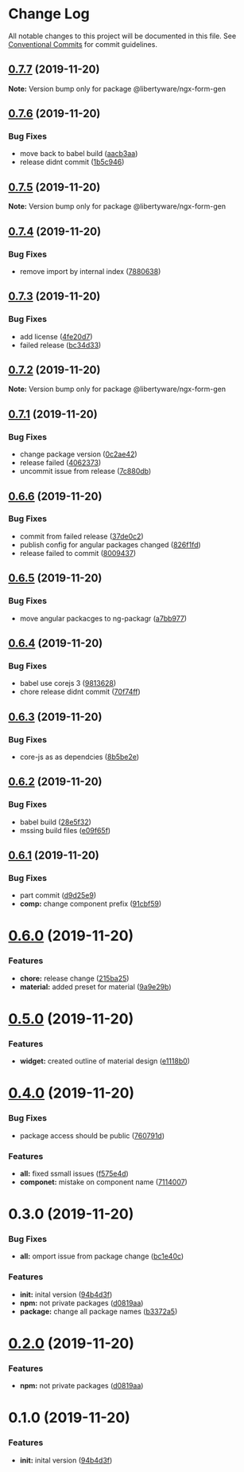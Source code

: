 # Change Log

All notable changes to this project will be documented in this file.
See [Conventional Commits](https://conventionalcommits.org) for commit guidelines.

## [0.7.7](https://github.com/libertyware-limited/ngx-form/compare/@libertyware/ngx-form-gen@0.7.6...@libertyware/ngx-form-gen@0.7.7) (2019-11-20)

**Note:** Version bump only for package @libertyware/ngx-form-gen





## [0.7.6](https://github.com/libertyware-limited/ngx-form/compare/@libertyware/ngx-form-gen@0.7.5...@libertyware/ngx-form-gen@0.7.6) (2019-11-20)


### Bug Fixes

* move back to babel build ([aacb3aa](https://github.com/libertyware-limited/ngx-form/commit/aacb3aa295e77d08672087034ed12036be069e4b))
* release didnt commit ([1b5c946](https://github.com/libertyware-limited/ngx-form/commit/1b5c946fab877e367167e99c046e9bcdc007209e))





## [0.7.5](https://github.com/libertyware-limited/ngx-form/compare/@libertyware/ngx-form-gen@0.7.4...@libertyware/ngx-form-gen@0.7.5) (2019-11-20)

**Note:** Version bump only for package @libertyware/ngx-form-gen





## [0.7.4](https://github.com/libertyware-limited/ngx-form/compare/@libertyware/ngx-form-gen@0.7.3...@libertyware/ngx-form-gen@0.7.4) (2019-11-20)


### Bug Fixes

* remove import by internal index ([7880638](https://github.com/libertyware-limited/ngx-form/commit/788063808cf81f631c601adf26ae05bf54992ad2))





## [0.7.3](https://github.com/libertyware-limited/ngx-form/compare/@libertyware/ngx-form-gen@0.7.2...@libertyware/ngx-form-gen@0.7.3) (2019-11-20)


### Bug Fixes

* add license ([4fe20d7](https://github.com/libertyware-limited/ngx-form/commit/4fe20d72fb0370509e642f3d74a4d05e6addbd35))
* failed release ([bc34d33](https://github.com/libertyware-limited/ngx-form/commit/bc34d3381d83b3b554157f0c900be3b014b2c81c))





## [0.7.2](https://github.com/libertyware-limited/ngx-form/compare/@libertyware/ngx-form-gen@0.7.1...@libertyware/ngx-form-gen@0.7.2) (2019-11-20)

**Note:** Version bump only for package @libertyware/ngx-form-gen





## [0.7.1](https://github.com/libertyware-limited/ngx-form/compare/@libertyware/ngx-form-gen@0.6.6...@libertyware/ngx-form-gen@0.7.1) (2019-11-20)


### Bug Fixes

* change package version ([0c2ae42](https://github.com/libertyware-limited/ngx-form/commit/0c2ae424b3b78c23f7e362000bdedba4b1187159))
* release failed ([4062373](https://github.com/libertyware-limited/ngx-form/commit/4062373d013b288f44b3810a3849aa8770165552))
* uncommit issue from release ([7c880db](https://github.com/libertyware-limited/ngx-form/commit/7c880dbe5a939e9f1eb6d348faec0fb05718c272))





## [0.6.6](https://github.com/libertyware-limited/ngx-form/compare/@libertyware/ngx-form-gen@0.6.5...@libertyware/ngx-form-gen@0.6.6) (2019-11-20)


### Bug Fixes

* commit from failed release ([37de0c2](https://github.com/libertyware-limited/ngx-form/commit/37de0c2d35997dd98bea1e9d212dd6472b144063))
* publish config for angular packages changed ([826f1fd](https://github.com/libertyware-limited/ngx-form/commit/826f1fd12f49b70102c1e2639cd95d71f2e15954))
* release failed to commit ([8009437](https://github.com/libertyware-limited/ngx-form/commit/8009437cb4ec334a037e3f769de2534bd7ee158a))





## [0.6.5](https://github.com/libertyware-limited/ngx-form/compare/@libertyware/ngx-form-gen@0.6.4...@libertyware/ngx-form-gen@0.6.5) (2019-11-20)


### Bug Fixes

* move angular packacges to ng-packagr ([a7bb977](https://github.com/libertyware-limited/ngx-form/commit/a7bb977fa1dd9fac1f1ca2d1cc79e3eb34e62601))





## [0.6.4](https://github.com/libertyware-limited/ngx-form/compare/@libertyware/ngx-form-gen@0.6.3...@libertyware/ngx-form-gen@0.6.4) (2019-11-20)


### Bug Fixes

* babel use corejs 3 ([9813628](https://github.com/libertyware-limited/ngx-form/commit/98136286138a37d3a5a016cfa6d9a0e0a00924fa))
* chore release didnt commit ([70f74ff](https://github.com/libertyware-limited/ngx-form/commit/70f74fff5af89cf7bc3696e4259084783c838e20))





## [0.6.3](https://github.com/libertyware-limited/ngx-form/compare/@libertyware/ngx-form-gen@0.6.2...@libertyware/ngx-form-gen@0.6.3) (2019-11-20)


### Bug Fixes

* core-js as as dependcies ([8b5be2e](https://github.com/libertyware-limited/ngx-form/commit/8b5be2e2a965ef9d52754f02c2bc0674c094928f))





## [0.6.2](https://github.com/libertyware-limited/ngx-form/compare/@libertyware/ngx-form-gen@0.6.1...@libertyware/ngx-form-gen@0.6.2) (2019-11-20)


### Bug Fixes

* babel build ([28e5f32](https://github.com/libertyware-limited/ngx-form/commit/28e5f32112c21f2b607b1e8041336083aeadf410))
* mssing build files ([e09f65f](https://github.com/libertyware-limited/ngx-form/commit/e09f65f277bae733ed086fab71923b79da4c01e0))





## [0.6.1](https://github.com/libertyware-limited/ngx-form/compare/@libertyware/ngx-form-gen@0.6.0...@libertyware/ngx-form-gen@0.6.1) (2019-11-20)


### Bug Fixes

* part commit ([d9d25e9](https://github.com/libertyware-limited/ngx-form/commit/d9d25e9b17fc8b8efe403eec4e34d60fd247442f))
* **comp:** change component prefix ([91cbf59](https://github.com/libertyware-limited/ngx-form/commit/91cbf59f5ffe92a523875cf4118a9813cd5c5189))





# [0.6.0](https://github.com/libertyware-limited/ngx-form/compare/@libertyware/ngx-form-gen@0.5.0...@libertyware/ngx-form-gen@0.6.0) (2019-11-20)


### Features

* **chore:** release change ([215ba25](https://github.com/libertyware-limited/ngx-form/commit/215ba25e54682efeae44ef359f758069cc14d28c))
* **material:** added preset for material ([9a9e29b](https://github.com/libertyware-limited/ngx-form/commit/9a9e29b023be927563f3659a9fd245892b48be6c))





# [0.5.0](https://github.com/libertyware-limited/ngx-form/compare/@libertyware/ngx-form-gen@0.4.0...@libertyware/ngx-form-gen@0.5.0) (2019-11-20)


### Features

* **widget:** created outline of material design ([e1118b0](https://github.com/libertyware-limited/ngx-form/commit/e1118b02ad102f83f1d8485c23b64b1e93e3691a))





# [0.4.0](https://github.com/libertyware-limited/model-form-builder/compare/@libertyware/ngx-form-gen@0.3.0...@libertyware/ngx-form-gen@0.4.0) (2019-11-20)


### Bug Fixes

* package access should be public ([760791d](https://github.com/libertyware-limited/model-form-builder/commit/760791d3e5d9e4cb8c00b3c4e4d347f6c3ba0ab7))


### Features

* **all:** fixed ssmall issues ([f575e4d](https://github.com/libertyware-limited/model-form-builder/commit/f575e4d6ff63f11c0e42d5425c8df88c0c9150b2))
* **componet:** mistake on component name ([7114007](https://github.com/libertyware-limited/model-form-builder/commit/71140076f67926096ac1db478dca3cd5e230def1))





# 0.3.0 (2019-11-20)


### Bug Fixes

* **all:** omport issue from package change ([bc1e40c](https://github.com/libertyware-limited/model-form-builder/commit/bc1e40ce7e3989ee8ed5f278204dbe93a2ca71e6))


### Features

* **init:** inital version ([94b4d3f](https://github.com/libertyware-limited/model-form-builder/commit/94b4d3fd277d4f4780673d01eee9d2e1d7074a24))
* **npm:** not private packages ([d0819aa](https://github.com/libertyware-limited/model-form-builder/commit/d0819aab52869f47f116b340f77364418b0c4b5e))
* **package:** change all package names ([b3372a5](https://github.com/libertyware-limited/model-form-builder/commit/b3372a5d1079d2c463a0c0ff955a9bc6248ab955))





# [0.2.0](https://github.com/libertyware-limited/model-form-builder/compare/@libertyware/ngx-form-gen@0.1.0...@libertyware/ngx-form-gen@0.2.0) (2019-11-20)


### Features

* **npm:** not private packages ([d0819aa](https://github.com/libertyware-limited/model-form-builder/commit/d0819aab52869f47f116b340f77364418b0c4b5e))





# 0.1.0 (2019-11-20)


### Features

* **init:** inital version ([94b4d3f](https://github.com/libertyware-limited/model-form-builder/commit/94b4d3fd277d4f4780673d01eee9d2e1d7074a24))
